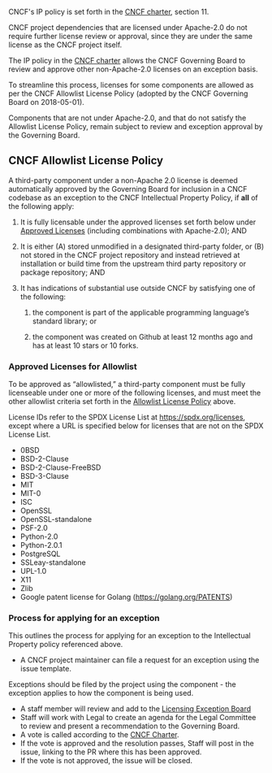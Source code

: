 CNCF's IP policy is set forth in the [CNCF charter], section 11.

CNCF project dependencies that are licensed under Apache-2.0 do not require
further license review or approval, since they are under the same license as
the CNCF project itself.

The IP policy in the [CNCF charter] allows the CNCF Governing Board to review
and approve other non-Apache-2.0 licenses on an exception basis.

To streamline this process, licenses for some components are allowed as per
the CNCF Allowlist License Policy (adopted by the CNCF Governing Board on 2018-05-01).

Components that are not under Apache-2.0, and that do not satisfy the Allowlist License Policy, remain subject to review and exception approval by the Governing Board.

## CNCF Allowlist License Policy

A third-party component under a non-Apache 2.0 license is deemed automatically
approved by the Governing Board for inclusion in a CNCF codebase as an
exception to the CNCF Intellectual Property Policy, if **all** of the following
apply:

1. It is fully licensable under the approved licenses set forth below under
[Approved Licenses] (including combinations with Apache-2.0); AND

2. It is either (A) stored unmodified in a designated third-party folder, or (B)
not stored in the CNCF project repository and instead retrieved at installation
or build time from the upstream third party repository or package repository; AND

3. It has indications of substantial use outside CNCF by satisfying one of the
following:

    1. the component is part of the applicable programming language’s standard
    library; or

    2. the component was created on Github at least 12 months ago and has at
    least 10 stars or 10 forks.

### Approved Licenses for Allowlist

To be approved as “allowlisted,” a third-party component must be fully
licenseable under one or more of the following licenses, and must meet the
other allowlist criteria set forth in the [Allowlist License Policy] above.

License IDs refer to the SPDX License List at <https://spdx.org/licenses>, except
where a URL is specified below for licenses that are not on the SPDX License
List.

- 0BSD
- BSD-2-Clause
- BSD-2-Clause-FreeBSD
- BSD-3-Clause
- MIT
- MIT-0
- ISC
- OpenSSL
- OpenSSL-standalone
- PSF-2.0
- Python-2.0
- Python-2.0.1
- PostgreSQL
- SSLeay-standalone
- UPL-1.0
- X11
- Zlib
- Google patent license for Golang (<https://golang.org/PATENTS>)

[Allowlist License Policy]: #cncf-allowlist-license-policy
[Approved Licenses]: #approved-licenses-for-allowlist
[CNCF Charter]: https://github.com/cncf/foundation/blob/main/charter.md

### Process for applying for an exception

This outlines the process for applying for an exception to the Intellectual Property policy referenced above.

- A CNCF project maintainer can file a request for an exception using the issue template.

Exceptions should be filed by the project using the component - the exception applies to how the component is being used.

- A staff member will review and add to the [Licensing Exception Board](https://github.com/orgs/cncf/projects/44)
- Staff will work with Legal to create an agenda for the Legal Committee to review and present a recommendation to the Governing Board.
- A vote is called according to the [CNCF Charter](https://github.com/cncf/foundation/blob/main/charter.md).
- If the vote is approved and the resolution passes, Staff will post in the issue, linking to the PR where this has been approved.
- If the vote is not approved, the issue will be closed.

